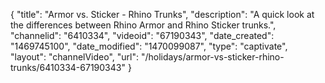 {
    "title": "Armor vs. Sticker - Rhino Trunks",
    "description": "A quick look at the differences between Rhino Armor and Rhino Sticker trunks.",
    "channelid": "6410334",
    "videoid": "67190343",
    "date_created": "1469745100",
    "date_modified": "1470099087",
    "type": "captivate",
    "layout": "channelVideo",
    "url": "\/holidays\/armor-vs-sticker-rhino-trunks\/6410334-67190343"
}